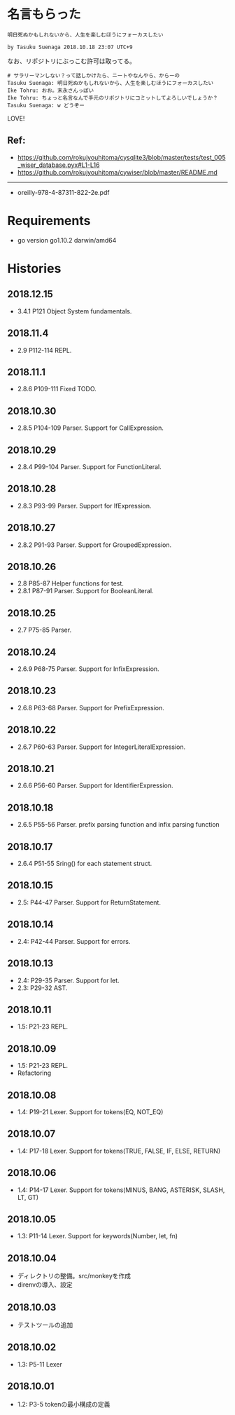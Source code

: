 # 名言もらった

```
明日死ぬかもしれないから、人生を楽しむほうにフォーカスしたい

by Tasuku Suenaga 2018.10.18 23:07 UTC+9
```

なお、リポジトリにぶっこむ許可は取ってる。

```
# サラリーマンしない？って話しかけたら、ニートやなんやら、からーの
Tasuku Suenaga: 明日死ぬかもしれないから、人生を楽しむほうにフォーカスしたい
Ike Tohru: おお。末永さんっぽい
Ike Tohru: ちょっと名言なんで手元のリポジトリにコミットしてよろしいでしょうか？
Tasuku Suenaga: w どうぞー
```

LOVE!

## Ref:

 - https://github.com/rokujyouhitoma/cysqlite3/blob/master/tests/test_005_wiser_database.pyx#L1-L16
 - https://github.com/rokujyouhitoma/cywiser/blob/master/README.md

----

 - oreilly-978-4-87311-822-2e.pdf

# Requirements
  
 - go version go1.10.2 darwin/amd64

# Histories

## 2018.12.15

 - 3.4.1 P121 Object System fundamentals.

## 2018.11.4

 - 2.9 P112-114 REPL.

## 2018.11.1

 - 2.8.6 P109-111 Fixed TODO.

## 2018.10.30

 - 2.8.5 P104-109 Parser. Support for CallExpression.

## 2018.10.29

 - 2.8.4 P99-104 Parser. Support for FunctionLiteral.

## 2018.10.28

 - 2.8.3 P93-99 Parser. Support for IfExpression.

## 2018.10.27

 - 2.8.2 P91-93 Parser. Support for GroupedExpression.

## 2018.10.26

 - 2.8 P85-87 Helper functions for test.
 - 2.8.1 P87-91 Parser. Support for BooleanLiteral.

## 2018.10.25

 - 2.7 P75-85 Parser.

## 2018.10.24

 - 2.6.9 P68-75 Parser. Support for InfixExpression. 

## 2018.10.23

 - 2.6.8 P63-68 Parser. Support for PrefixExpression.

## 2018.10.22

 - 2.6.7 P60-63 Parser. Support for IntegerLiteralExpression.

## 2018.10.21

 - 2.6.6 P56-60 Parser. Support for IdentifierExpression.

## 2018.10.18

 - 2.6.5 P55-56 Parser. prefix parsing function and infix parsing function

## 2018.10.17

 - 2.6.4 P51-55 Sring() for each statement struct.

## 2018.10.15

 - 2.5: P44-47 Parser. Support for ReturnStatement.

## 2018.10.14

 - 2.4: P42-44 Parser. Support for errors.

## 2018.10.13

 - 2.4: P29-35 Parser. Support for let.
 - 2.3: P29-32 AST.

## 2018.10.11

 - 1.5: P21-23 REPL.

## 2018.10.09

 - 1.5: P21-23 REPL.
 - Refactoring

## 2018.10.08

 - 1.4: P19-21 Lexer. Support for tokens(EQ, NOT_EQ)

## 2018.10.07

 - 1.4: P17-18 Lexer. Support for tokens(TRUE, FALSE, IF, ELSE, RETURN)

## 2018.10.06

 - 1.4: P14-17 Lexer. Support for tokens(MINUS, BANG, ASTERISK, SLASH, LT, GT)

## 2018.10.05

 - 1.3: P11-14 Lexer. Support for keywords(Number, let, fn)

## 2018.10.04

 - ディレクトリの整備。src/monkeyを作成
 - direnvの導入、設定

## 2018.10.03

 - テストツールの追加

## 2018.10.02

 - 1.3: P5-11 Lexer

## 2018.10.01

 - 1.2: P3-5 tokenの最小構成の定義
 